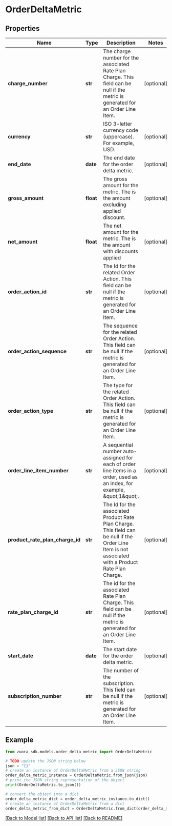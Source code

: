 # OrderDeltaMetric


## Properties

Name | Type | Description | Notes
------------ | ------------- | ------------- | -------------
**charge_number** | **str** | The charge number for the associated Rate Plan Charge. This field can be null if the metric is generated for an Order Line Item. | [optional] 
**currency** | **str** | ISO 3-letter currency code (uppercase). For example, USD.  | [optional] 
**end_date** | **date** | The end date for the order delta metric.  | [optional] 
**gross_amount** | **float** | The gross amount for the metric. The is the amount excluding applied discount. | [optional] 
**net_amount** | **float** | The net amount for the metric. The is the amount with discounts applied  | [optional] 
**order_action_id** | **str** | The Id for the related Order Action. This field can be null if the metric is generated for an Order Line Item. | [optional] 
**order_action_sequence** | **str** | The sequence for the related Order Action. This field can be null if the metric is generated for an Order Line Item. | [optional] 
**order_action_type** | **str** | The type for the related Order Action. This field can be null if the metric is generated for an Order Line Item. | [optional] 
**order_line_item_number** | **str** | A sequential number auto-assigned for each of order line items in a order, used as an index, for example, \&quot;1\&quot;. | [optional] 
**product_rate_plan_charge_id** | **str** | The Id for the associated Product Rate Plan Charge. This field can be null if the Order Line Item is not associated with a Product Rate Plan Charge. | [optional] 
**rate_plan_charge_id** | **str** | The id for the associated Rate Plan Charge. This field can be null if the metric is generated for an Order Line Item. | [optional] 
**start_date** | **date** | The start date for the order delta metric.  | [optional] 
**subscription_number** | **str** | The number of the subscription. This field can be null if the metric is generated for an Order Line Item. | [optional] 

## Example

```python
from zuora_sdk.models.order_delta_metric import OrderDeltaMetric

# TODO update the JSON string below
json = "{}"
# create an instance of OrderDeltaMetric from a JSON string
order_delta_metric_instance = OrderDeltaMetric.from_json(json)
# print the JSON string representation of the object
print(OrderDeltaMetric.to_json())

# convert the object into a dict
order_delta_metric_dict = order_delta_metric_instance.to_dict()
# create an instance of OrderDeltaMetric from a dict
order_delta_metric_from_dict = OrderDeltaMetric.from_dict(order_delta_metric_dict)
```
[[Back to Model list]](../README.md#documentation-for-models) [[Back to API list]](../README.md#documentation-for-api-endpoints) [[Back to README]](../README.md)


